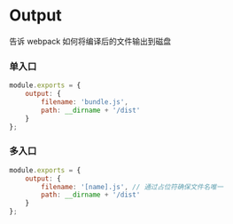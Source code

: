 # Output

告诉 webpack 如何将编译后的文件输出到磁盘


### 单入口
```js
module.exports = {
    output: {
        filename: 'bundle.js',
        path: __dirname + '/dist'
    }
};
```

### 多入口
```js
module.exports = {
    output: {
        filename: '[name].js', // 通过占位符确保文件名唯一
        path: __dirname + '/dist'
    }
};
```